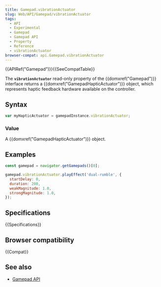 ```yaml
---
title: Gamepad.vibrationActuator
slug: Web/API/Gamepad/vibrationActuator
tags:
  - API
  - Experimental
  - Gamepad
  - Gamepad API
  - Property
  - Reference
  - vibrationActuator
browser-compat: api.Gamepad.vibrationActuator
---
```

{{APIRef("Gamepad")}}{{SeeCompatTable}}

The **`vibrationActuator`** read-only property of the {{domxref("Gamepad")}} interface returns a {{domxref("GamepadHapticActuator")}} object, which represents haptic feedback hardware available on the controller.

## Syntax

```js
var myHapticActuator = gamepadInstance.vibrationActuator;
```

### Value

A {{domxref("GamepadHapticActuator")}} object.

## Examples

```js
const gamepad = navigator.getGamepads()[0];

gamepad.vibrationActuator.playEffect('dual-rumble', {
  startDelay: 0,
  duration: 200,
  weakMagnitude: 1.0,
  strongMagnitude: 1.0,
});
```

## Specifications

{{Specifications}}

## Browser compatibility

{{Compat}}

## See also

- [Gamepad API](/en-US/docs/Web/API/Gamepad_API)
